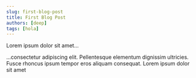 ```yaml
---
slug: first-blog-post
title: First Blog Post
authors: [deep]
tags: [hola]
---
```


Lorem ipsum dolor sit amet...

<!-- truncate -->

...consectetur adipiscing elit. Pellentesque elementum dignissim ultricies. Fusce rhoncus ipsum tempor eros aliquam consequat. Lorem ipsum dolor sit amet

